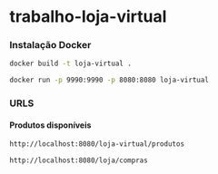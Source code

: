 # trabalho-loja-virtual


### Instalação Docker

```sh
docker build -t loja-virtual .
```
```sh
docker run -p 9990:9990 -p 8080:8080 loja-virtual
```

### URLS


#### Produtos disponíveis

```sh
http://localhost:8080/loja-virtual/produtos

```

```sh
http://localhost:8080/loja/compras
```
